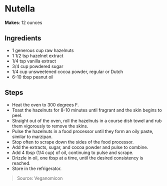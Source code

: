 # Nutella

**Makes**: 12 ounces

## Ingredients

 - 1 generous cup raw hazelnuts
 - 1 1/2 tsp hazelnet extract
 - 1/4 tsp vanilla extract
 - 3/4 cup powdered sugar
 - 1/4 cup unsweetened cocoa powder, regular or Dutch
 - 6-10 tbsp peanut oil

## Steps

 - Heat the oven to 300 degrees F.
 - Toast the hazelnuts for 8-10 minutes until fragrant and the skin begins to peel.
 - Straight out of the oven, roll the hazelnuts in a course dish towel and rub them vigorously to remove the skins.
 - Pulse the hazelnuts in a food processor until they form an oily paste, similar to marzipan.
 - Stop often to scrape down the sides of the food processor.
 - Add the extracts, sugar, and cocoa powder and pulse to combine.
 - Add 4 tbsp (1/4 cup) of oil, continuing to pulse and scrape.
 - Drizzle in oil, one tbsp at a time, until the desired consistency is reached.
 - Store in the refrigerator.

> Source: Veganomicon
